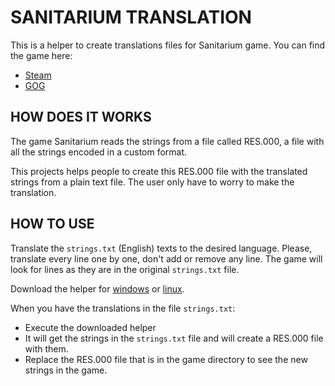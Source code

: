 # SANITARIUM TRANSLATION

This is a helper to create translations files for Sanitarium game. You can find the game here:

* [Steam](https://store.steampowered.com/agecheck/app/284050/)
* [GOG](https://www.gog.com/game/sanitarium)

## HOW DOES IT WORKS

The game Sanitarium reads the strings from a file called RES.000, a file with all the strings encoded in a custom format.

This projects helps people to create this RES.000 file with the translated strings from a plain text file. The user only have to worry to make the translation.

## HOW TO USE

Translate the `strings.txt` (English) texts to the desired language. Please, translate every line one by one, don't add or remove any line. The game will look for lines as they are in the original `strings.txt` file.

Download the helper for [windows](https://github.com/josuigoa/sanitarium-translation/releases/download/1.0.0/sanitarium_translation.exe) or [linux](https://github.com/josuigoa/sanitarium-translation/releases/download/1.0.0/sanitarium_translation).

When you have the translations in the file `strings.txt`:

* Execute the downloaded helper
* It will get the strings in the `strings.txt` file and will create a RES.000 file with them.
* Replace the RES.000 file that is in the game directory to see the new strings in the game.

